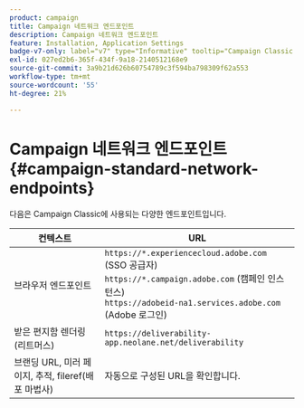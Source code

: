 ```yaml
---
product: campaign
title: Campaign 네트워크 엔드포인트
description: Campaign 네트워크 엔드포인트
feature: Installation, Application Settings
badge-v7-only: label="v7" type="Informative" tooltip="Campaign Classic v7에만 적용됩니다."
exl-id: 027ed2b6-365f-434f-9a18-2140512168e9
source-git-commit: 3a9b21d626b60754789c3f594ba798309f62a553
workflow-type: tm+mt
source-wordcount: '55'
ht-degree: 21%

---
```


# Campaign 네트워크 엔드포인트 {#campaign-standard-network-endpoints}



다음은 Campaign Classic에 사용되는 다양한 엔드포인트입니다.

| 컨텍스트 | URL |
|--- |--- |
| 브라우저 엔드포인트 | `https://*.experiencecloud.adobe.com` (SSO 공급자)<br>`https://*.campaign.adobe.com` (캠페인 인스턴스)<br>`https://adobeid-na1.services.adobe.com` (Adobe 로그인) |
| 받은 편지함 렌더링(리트머스) | `https://deliverability-app.neolane.net/deliverability` |
| 브랜딩 URL, 미러 페이지, 추적, fileref(배포 마법사) | 자동으로 구성된 URL을 확인합니다. |
